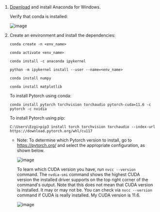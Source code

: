 
1. [Download](https://www.anaconda.com/) and install Anaconda for Windows.
   
   Verify that conda is installed:
   
   ![image](https://github.com/Ezgii/GPU/assets/4748948/e9f7d2df-a7d2-4352-b93a-929116a426c6)

4. Create an environment and install the dependencies:
   
   `conda create -n <env_name>`
   
   `conda activate <env_name>`
   
   `conda install -c anaconda ipykernel`

   `python -m ipykernel install --user --name=<env_name>`

   `conda install numpy`

   `conda install matplotlib`

   To install Pytorch using conda:
   
   `conda install pytorch torchvision torchaudio pytorch-cuda=11.6 -c pytorch -c nvidia`

   To install Pytorch using pip:

   `C:\Users\Ezgi>pip3 install torch torchvision torchaudio --index-url https://download.pytorch.org/whl/cu117`

      - Note: To determine which Pytorch version to install, go to https://pytorch.org/ and select the appropriate configuration, as shown below.
  
        ![image](https://github.com/Ezgii/GPU/assets/4748948/54fafee5-7f3f-4bc8-bd01-babd070ceed0)
      
        To learn which CUDA version you have, run `nvcc --version` command. The `nvdia-smi` command shows the highest CUDA version the installed driver supports on the top right corner of the command's output. Note that this does not mean that CUDA version is installed. It may or may not be. You can check via `nvcc --version` command if CUDA is really installed. My CUDA version is 11.6.
   
        
        ![image](https://github.com/Ezgii/GPU/assets/4748948/eb92cec3-9ae4-4b75-bf78-4affacfeba3c)

     

   
